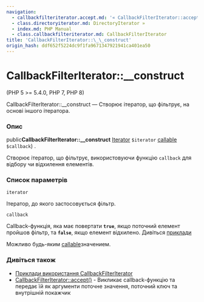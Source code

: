 ```yaml
---
navigation:
  - callbackfilteriterator.accept.md: '« CallbackFilterIterator::accept'
  - class.directoryiterator.md: DirectoryIterator »
  - index.md: PHP Manual
  - class.callbackfilteriterator.md: CallbackFilterIterator
title: 'CallbackFilterIterator::\_\_construct'
origin_hash: ddf652f5224dc9f1fa9671347921941ca401ea50
---
```

# CallbackFilterIterator::\_\_construct

(PHP 5 >= 5.4.0, PHP 7, PHP 8)

CallbackFilterIterator::\_\_construct — Створює ітератор, що фільтрує, на основі іншого ітератора.

### Опис

public**CallbackFilterIterator::\_\_construct** [Iterator](class.iterator.md) `$iterator` [callable](language.types.callable.md) `$callback`) .

Створює ітератор, що фільтрує, використовуючи функцію `callback` для відбору чи відхилення елементів.

### Список параметрів

`iterator`

Ітератор, до якого застосовується фільтр.

`callback`

Callback-функція, яка має повертати **`true`**, якщо поточний елемент пройшов фільтр, та **`false`**, якщо елемент відхилено. Дивіться [приклади](class.callbackfilteriterator.md#callbackfilteriterator.examples)

Можливо будь-яким [callable](language.types.callable.md)значением.

### Дивіться також

-   [Приклади використання CallbackFilterIterator](class.callbackfilteriterator.md#callbackfilteriterator.examples)
-   [CallbackFilterIterator::accept()](callbackfilteriterator.accept.md) \- Викликає callback-функцію та передає їй як аргументи поточне значення, поточний ключ та внутрішній покажчик
